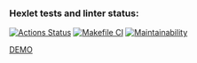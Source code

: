 ### Hexlet tests and linter status:
[![Actions Status](https://github.com/utkapodsousom/frontend-project-12/workflows/hexlet-check/badge.svg)](https://github.com/utkapodsousom/frontend-project-12/actions)
[![Makefile CI](https://github.com/utkapodsousom/frontend-project-12/actions/workflows/makefile.yml/badge.svg)](https://github.com/utkapodsousom/frontend-project-12/actions/workflows/makefile.yml)
[![Maintainability](https://api.codeclimate.com/v1/badges/c53dd5e5d2706877efdc/maintainability)](https://codeclimate.com/github/utkapodsousom/frontend-project-12/maintainability)

[DEMO](https://frontend-project-12-production-b23b.up.railway.app/)